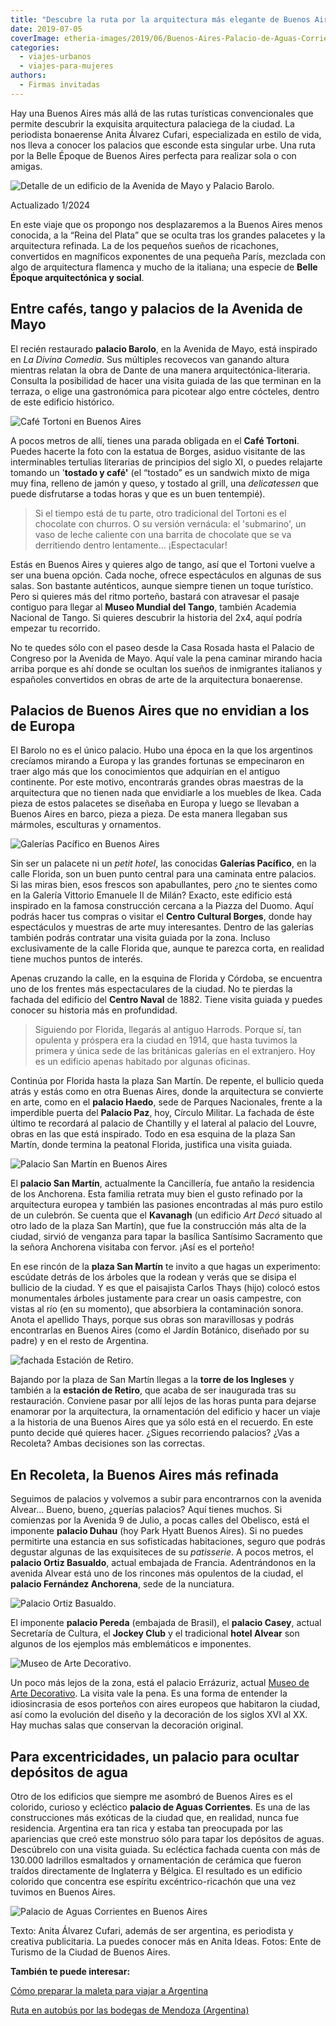 ```yaml
---
title: "Descubre la ruta por la arquitectura más elegante de Buenos Aires"
date: 2019-07-05
coverImage: etheria-images/2019/06/Buenos-Aires-Palacio-de-Aguas-Corrientes.jpg
categories: 
  - viajes-urbanos
  - viajes-para-mujeres
authors: 
  - Firmas invitadas
---
```


Hay una Buenos Aires más allá de las rutas turísticas convencionales que permite 
descubrir la exquisita arquitectura palaciega de la ciudad. La periodista bonaerense 
Anita Álvarez Cufari, especializada en estilo de vida, nos lleva a conocer los palacios 
que esconde esta singular urbe. Una ruta por la Belle Époque de Buenos Aires perfecta 
para realizar sola o con amigas. 

![Detalle de un edificio de la Avenida de Mayo y Palacio Barolo.](etheria-images/2019/06/Buenos-Aires-palacio-Barolo.jpg "Detalle de un edificio de la Avenida de Mayo y Palacio Barolo.")

Actualizado 1/2024 

En este viaje que os propongo nos desplazaremos a la Buenos Aires menos conocida, a la 
“Reina del Plata” que se oculta tras los grandes palacetes y la arquitectura refinada. 
La de los pequeños sueños de ricachones, convertidos en magníficos exponentes de una 
pequeña París, mezclada con algo de arquitectura flamenca y mucho de la italiana; una 
especie de **Belle Époque arquitectónica y social**. 

## Entre cafés, tango y palacios de la Avenida de Mayo

El recién restaurado **palacio Barolo**, en la Avenida de Mayo, está inspirado en _La 
Divina Comedia_. Sus múltiples recovecos van ganando altura mientras relatan la obra de 
Dante de una manera arquitectónica-literaria. Consulta la posibilidad de hacer una 
visita guiada de las que terminan en la terraza, o elige una gastronómica para picotear 
algo entre cócteles, dentro de este edificio histórico. 

![Café Tortoni en Buenos Aires](etheria-images/2019/06/Buenos-Aires-cafe-Tortoni-e1561455387221.jpg "Café Tortoni.")

A pocos metros de allí, tienes una parada obligada en el **Café Tortoni**. Puedes 
hacerte la foto con la estatua de Borges, asiduo visitante de las interminables 
tertulias literarias de principios del siglo XI, o puedes relajarte tomando un 
'**tostado y café'** (el “tostado” es un sandwich mixto de miga muy fina, relleno de 
jamón y queso, y tostado al grill, una _delicatessen_ que puede disfrutarse a todas 
horas y que es un buen tentempié). 

> Si el tiempo está de tu parte, otro tradicional del Tortoni es el chocolate con churros. 
> O su versión vernácula: el 'submarino', un vaso de leche caliente con una barrita de 
> chocolate que se va derritiendo dentro lentamente… ¡Espectacular! 

Estás en Buenos Aires y quieres algo de tango, así que el Tortoni vuelve a ser una buena 
opción. Cada noche, ofrece espectáculos en algunas de sus salas. Son bastante 
auténticos, aunque siempre tienen un toque turístico. Pero si quieres más del ritmo 
porteño, bastará con atravesar el pasaje contiguo para llegar al **Museo Mundial del 
Tango**, también Academia Nacional de Tango. Si quieres descubrir la historia del 2x4, 
aquí podría empezar tu recorrido. 

No te quedes sólo con el paseo desde la Casa Rosada hasta el Palacio de Congreso por la 
Avenida de Mayo. Aquí vale la pena caminar mirando hacia arriba porque es ahí donde se 
ocultan los sueños de inmigrantes italianos y españoles convertidos en obras de arte de 
la arquitectura bonaerense. 

## Palacios de Buenos Aires que no envidian a los de Europa

El Barolo no es el único palacio. Hubo una época en la que los argentinos crecíamos 
mirando a Europa y las grandes fortunas se empecinaron en traer algo más que los 
conocimientos que adquirían en el antiguo continente. Por este motivo, encontrarás 
grandes obras maestras de la arquitectura que no tienen nada que envidiarle a los 
muebles de Ikea. Cada pieza de estos palacetes se diseñaba en Europa y luego se llevaban 
a Buenos Aires en barco, pieza a pieza. De esta manera llegaban sus mármoles, esculturas 
y ornamentos. 

![Galerías Pacífico en Buenos Aires](etheria-images/2019/06/Buenos-Aires-Galerias-Pacifico.jpg "Galerías Pacífico.")

Sin ser un palacete ni un _petit hotel_, las conocidas **Galerías Pacífico**, en la 
calle Florida, son un buen punto central para una caminata entre palacios. Si las miras 
bien, esos frescos son apabullantes, pero ¿no te sientes como en la Galería Vittorio 
Emanuele II de Milán? Exacto, este edificio está inspirado en la famosa construcción 
cercana a la Piazza del Duomo. Aquí podrás hacer tus compras o visitar el **Centro 
Cultural Borges**, donde hay espectáculos y muestras de arte muy interesantes. Dentro de 
las galerías también podrás contratar una visita guiada por la zona. Incluso 
exclusivamente de la calle Florida que, aunque te parezca corta, en realidad tiene 
muchos puntos de interés. 

Apenas cruzando la calle, en la esquina de Florida y Córdoba, se encuentra uno de los 
frentes más espectaculares de la ciudad. No te pierdas la fachada del edificio del 
**Centro Naval** de 1882. Tiene visita guiada y puedes conocer su historia más en 
profundidad. 

> Siguiendo por Florida, llegarás al antiguo Harrods. Porque sí, tan opulenta y próspera 
> era la ciudad en 1914, que hasta tuvimos la primera y única sede de las británicas 
> galerías en el extranjero. Hoy es un edificio apenas habitado por algunas oficinas. 

Continúa por Florida hasta la plaza San Martín. De repente, el bullicio queda atrás y 
estás como en otra Buenas Aires, donde la arquitectura se convierte en arte, como en el 
**palacio Haedo**, sede de Parques Nacionales, frente a la imperdible puerta del 
**Palacio Paz**, hoy, Círculo Militar. La fachada de éste último te recordará al palacio 
de Chantilly y el lateral al palacio del Louvre, obras en las que está inspirado. Todo 
en esa esquina de la plaza San Martín, donde termina la peatonal Florida, justifica una 
visita guiada. 

![Palacio San Martín en Buenos Aires](etheria-images/2019/06/Buenos-Aires-Palacio-San-Martin.jpg "Palacio San Martín.")

El **palacio San Martín**, actualmente la Cancillería, fue antaño la residencia de los 
Anchorena. Esta familia retrata muy bien el gusto refinado por la arquitectura europea y 
también las pasiones encontradas al más puro estilo de un culebrón. Se cuenta que el 
**Kavanagh** (un edificio _Art Decó_ situado al otro lado de la plaza San Martín), que 
fue la construcción más alta de la ciudad, sirvió de venganza para tapar la basílica 
Santísimo Sacramento que la señora Anchorena visitaba con fervor. ¡Así es el porteño! 

En ese rincón de la **plaza San Martín** te invito a que hagas un experimento: escúdate 
detrás de los árboles que la rodean y verás que se disipa el bullicio de la ciudad. Y es 
que el paisajista Carlos Thays (hijo) colocó estos monumentales árboles justamente para 
crear un oasis campestre, con vistas al río (en su momento), que absorbiera la 
contaminación sonora. Anota el apellido Thays, porque sus obras son maravillosas y 
podrás encontrarlas en Buenos Aires (como el Jardín Botánico, diseñado por su padre) y 
en el resto de Argentina. 

![fachada Estación de Retiro.](etheria-images/2019/06/Buenos-Aires-estacion-Retiro.jpg "Estación de Retiro.")

Bajando por la plaza de San Martín llegas a la **torre de los Ingleses** y también a la 
**estación de Retiro**, que acaba de ser inaugurada tras su restauración. Conviene pasar 
por allí lejos de las horas punta para dejarse enamorar por la arquitectura, la 
ornamentación del edificio y hacer un viaje a la historia de una Buenos Aires que ya 
sólo está en el recuerdo. En este punto decide qué quieres hacer. ¿Sigues recorriendo 
palacios? ¿Vas a Recoleta? Ambas decisiones son las correctas. 

## En Recoleta, la Buenos Aires más refinada

Seguimos de palacios y volvemos a subir para encontrarnos con la avenida Alvear… Bueno, 
bueno, ¿querías palacios? Aquí tienes muchos. Si comienzas por la Avenida 9 de Julio, a 
pocas calles del Obelisco, está el imponente **palacio Duhau** (hoy Park Hyatt Buenos 
Aires). Si no puedes permitirte una estancia en sus sofisticadas habitaciones, seguro 
que podrás degustar algunas de las exquisiteces de su _patisserie_. A pocos metros, el 
**palacio Ortiz Basualdo**, actual embajada de Francia. Adentrándonos en la avenida 
Alvear está uno de los rincones más opulentos de la ciudad, el **palacio Fernández 
Anchorena**, sede de la nunciatura. 

![Palacio Ortiz Basualdo.](etheria-images/2019/06/Buenos-Aires-Palacio-Ortiz-Basualdo.jpg "Palacio Ortiz Basualdo.")

El imponente **palacio Pereda** (embajada de Brasil), el **palacio Casey**, actual 
Secretaría de Cultura, el **Jockey Club** y el tradicional **hotel Alvear** son algunos 
de los ejemplos más emblemáticos e imponentes. 

![Museo de Arte Decorativo.](etheria-images/2019/06/Buenos-Aires-Museo-de-Arte-decorativo.jpg "Museo de Arte Decorativo.")

Un poco más lejos de la zona, está el palacio Errázuriz, actual [Museo de Arte 
Decorativo](https://museoartedecorativo.cultura.gob.ar). La visita vale la pena. Es una 
forma de entender la idiosincrasia de esos porteños con aires europeos que habitaron la 
ciudad, así como la evolución del diseño y la decoración de los siglos XVI al XX. Hay 
muchas salas que conservan la decoración original. 

## Para excentricidades, un palacio para ocultar depósitos de agua

Otro de los edificios que siempre me asombró de Buenos Aires es el colorido, curioso y 
ecléctico **palacio de Aguas Corrientes**. Es una de las construcciones más exóticas de 
la ciudad que, en realidad, nunca fue residencia. Argentina era tan rica y estaba tan 
preocupada por las apariencias que creó este monstruo sólo para tapar los depósitos de 
aguas. Descúbrelo con una visita guiada. Su ecléctica fachada cuenta con más de 130.000 
ladrillos esmaltados y ornamentación de cerámica que fueron traídos directamente de 
Inglaterra y Bélgica. El resultado es un edificio colorido que concentra ese espíritu 
excéntrico-ricachón que una vez tuvimos en Buenos Aires. 

![Palacio de Aguas Corrientes en Buenos Aires](etheria-images/2019/06/Buenos-Aires-Palacio-de-Aguas-Corrientes.jpg "Palacio de Aguas Corrientes.")

Texto: Anita Álvarez Cufari, además de ser argentina, es periodista y creativa 
publicitaria. La puedes conocer más en Anita Ideas. Fotos: Ente de Turismo de la Ciudad 
de Buenos Aires. 

**También te puede interesar:** 

[Cómo preparar la maleta para viajar a 
Argentina](https://etheriamagazine.com/2022/09/14/que-llevar-maleta-argentina/) 

[Ruta en autobús por las bodegas de Mendoza 
(Argentina)](https://etheriamagazine.com/2019/04/26/viajar-sola-amigas-ruta-vino-bodegas-de-mendoza-argentina/)
